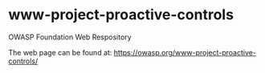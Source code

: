 # www-project-proactive-controls
OWASP Foundation Web Respository

The web page can be found at: 
https://owasp.org/www-project-proactive-controls/
